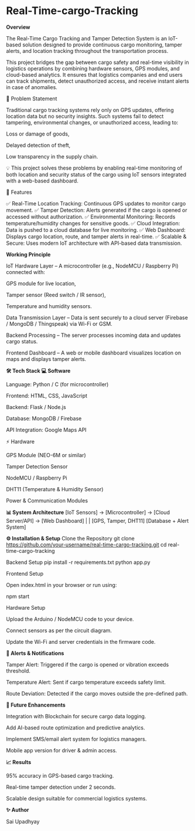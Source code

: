 # Real-Time-cargo-Tracking
**Overview**

The Real-Time Cargo Tracking and Tamper Detection System is an IoT-based solution designed to provide continuous cargo monitoring, tamper alerts, and location tracking throughout the transportation process.

This project bridges the gap between cargo safety and real-time visibility in logistics operations by combining hardware sensors, GPS modules, and cloud-based analytics. It ensures that logistics companies and end users can track shipments, detect unauthorized access, and receive instant alerts in case of anomalies.

🎯 Problem Statement

Traditional cargo tracking systems rely only on GPS updates, offering location data but no security insights.
Such systems fail to detect tampering, environmental changes, or unauthorized access, leading to:

Loss or damage of goods,

Delayed detection of theft,

Low transparency in the supply chain.

💡 This project solves these problems by enabling real-time monitoring of both location and security status of the cargo using IoT sensors integrated with a web-based dashboard.

🚀 Features

✅ Real-Time Location Tracking: Continuous GPS updates to monitor cargo movement.
✅ Tamper Detection: Alerts generated if the cargo is opened or accessed without authorization.
✅ Environmental Monitoring: Records temperature/humidity changes for sensitive goods.
✅ Cloud Integration: Data is pushed to a cloud database for live monitoring.
✅ Web Dashboard: Displays cargo location, route, and tamper alerts in real-time.
✅ Scalable & Secure: Uses modern IoT architecture with API-based data transmission.

**Working Principle**

IoT Hardware Layer – A microcontroller (e.g., NodeMCU / Raspberry Pi) connected with:

GPS module for live location,

Tamper sensor (Reed switch / IR sensor),

Temperature and humidity sensors.

Data Transmission Layer – Data is sent securely to a cloud server (Firebase / MongoDB / Thingspeak) via Wi-Fi or GSM.

Backend Processing – The server processes incoming data and updates cargo status.

Frontend Dashboard – A web or mobile dashboard visualizes location on maps and displays tamper alerts.

**🛠️ Tech Stack
💻 Software**

Language: Python / C (for microcontroller)

Frontend: HTML, CSS, JavaScript

Backend: Flask / Node.js

Database: MongoDB / Firebase

API Integration: Google Maps API

⚡ Hardware

GPS Module (NEO-6M or similar)

Tamper Detection Sensor

NodeMCU / Raspberry Pi

DHT11 (Temperature & Humidity Sensor)

Power & Communication Modules

**📊 System Architecture**
[IoT Sensors] → [Microcontroller] → [Cloud Server/API] → [Web Dashboard]
       |                                           |
 [GPS, Tamper, DHT11]                 [Database + Alert System]

**⚙️ Installation & Setup**
Clone the Repository
git clone https://github.com/your-username/real-time-cargo-tracking.git
cd real-time-cargo-tracking

Backend Setup
pip install -r requirements.txt
python app.py

Frontend Setup

Open index.html in your browser or run using:

npm start

Hardware Setup

Upload the Arduino / NodeMCU code to your device.

Connect sensors as per the circuit diagram.

Update the Wi-Fi and server credentials in the firmware code.

**🔔 Alerts & Notifications**

Tamper Alert: Triggered if the cargo is opened or vibration exceeds threshold.

Temperature Alert: Sent if cargo temperature exceeds safety limit.

Route Deviation: Detected if the cargo moves outside the pre-defined path.

**🧩 Future Enhancements**

Integration with Blockchain for secure cargo data logging.

Add AI-based route optimization and predictive analytics.

Implement SMS/email alert system for logistics managers.

Mobile app version for driver & admin access.

**📈 Results**

95% accuracy in GPS-based cargo tracking.

Real-time tamper detection under 2 seconds.

Scalable design suitable for commercial logistics systems.

**✨ Author**

Sai Upadhyay

